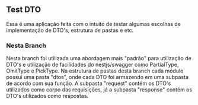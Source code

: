 ## Test DTO

Essa é uma aplicação feita com o intuito de testar algumas escolhas de implementação de DTO's, estrutura de pastas e etc.

### Nesta Branch

Nesta branch foi utilizada uma abordagem mais "padrão" para utilização de DTO's e utilização de facilidades do nestjs/swagger como PartialType, OmitType e PickType. Na estrutura de pastas desta branch cada módulo possui uma pasta "dtos", onde cada DTO foi armazendo em uma subpasta de acordo com sua função. A subpasta "request" contém os DTO's utilizados como corpo das requisições, já a subpasta "response" contém os DTO's utilizados como respostas.
